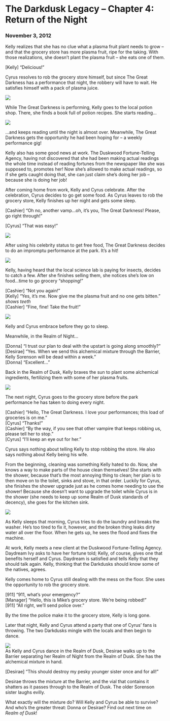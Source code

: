 # The Darkdusk Legacy – Chapter 4: Return of the Night
### November 3, 2012

Kelly realizes that she has no clue what a plasma fruit plant needs to grow – and that the grocery store has more plasma fruit, ripe for the taking.  With those realizations, she doesn’t plant the plasma fruit – she eats one of them.

[Kelly] “Delicious!”

Cyrus resolves to rob the grocery store himself, but since The Great Darkness has a performance that night, the robbery will have to wait.  He satisfies himself with a pack of plasma juice.

<img src="/assets/images/gamepics/darkdusk/chapter4/Cyrus drinking juice.png">

While The Great Darkness is performing, Kelly goes to the local potion shop.  There, she finds a book full of potion recipes.  She starts reading…

<img src="/assets/images/gamepics/darkdusk/chapter4/Kelly reading massive alchemy book.png">

…and keeps reading until the night is almost over.  Meanwhile, The Great Darkness gets the opportunity he had been hoping for – a weekly performance gig!

Kelly also has some good news at work.  The Duskwood Fortune-Telling Agency, having not discovered that she had been making actual readings the whole time instead of reading fortunes from the newspaper like she was supposed to, promotes her!  Now she’s allowed to make actual readings, so if she gets caught doing that, she can just claim she’s doing her job – because she is doing her job!

After coming home from work, Kelly and Cyrus celebrate.  After the celebration, Cyrus decides to go get some food.  As Cyrus leaves to rob the grocery store, Kelly finishes up her night and gets some sleep.

[Cashier] “Oh no, another vamp…oh, it’s you, The Great Darkness!  Please, go right through!”

[Cyrus] “That was easy!”

<img src="/assets/images/gamepics/darkdusk/chapter4/Impromptu performance.png">

After using his celebrity status to get free food, The Great Darkness decides to do an impromptu performance at the park.  It’s a hit!

<img src="/assets/images/gamepics/darkdusk/chapter4/Kelly catching bugs.png">

Kelly, having heard that the local science lab is paying for insects, decides to catch a few.  After she finishes selling them, she notices she’s low on food…time to go grocery “shopping!”

[Cashier] “Not you again!”  
[Kelly] “Yes, it’s me.  Now give me the plasma fruit and no one gets bitten.” *shows teeth*  
[Cashier] “Fine, fine!  Take the fruit!”

<img src="/assets/images/gamepics/darkdusk/chapter4/Kelly and Cyrus embracing.png">

Kelly and Cyrus embrace before they go to sleep.

<div class="darkdusk_night">Meanwhile, in the Realm of Night…

[Donna] “I trust our plan to deal with the upstart is going along smoothly?”  
[Desirae] “Yes.  When we send this alchemical mixture through the Barrier, Kelly Sorenson will be dead within a week.”  
[Donna] “Excellent…”</div>

Back in the Realm of Dusk, Kelly braves the sun to plant some alchemical ingredients, fertilizing them with some of her plasma fruits.

<img src="/assets/images/gamepics/darkdusk/chapter4/Kelly planting.png">

The next night, Cyrus goes to the grocery store before the park performance he has taken to doing every night.

[Cashier] “Hello, The Great Darkness.  I love your performances; this load of groceries is on me.”  
[Cyrus] “Thanks!”  
[Cashier] “By the way, if you see that other vampire that keeps robbing us, please tell her to stop.”  
[Cyrus] “I’ll keep an eye out for her.”

Cyrus says nothing about telling Kelly to stop robbing the store.   He also says nothing about Kelly being his wife.

From the beginning, cleaning was something Kelly hated to do.  Now, she knows a way to make parts of the house clean themselves!  She starts with the shower, because that’s the most annoying thing to clean; her plan is to then move on to the toilet, sinks and stove, in that order.  Luckily for Cyrus, she finishes the shower upgrade just as he comes home needing to use the shower!  Because she doesn’t want to upgrade the toilet while Cyrus is in the shower (she needs to keep up some Realm of Dusk standards of decency), she goes for the kitchen sink.

<img src="/assets/images/gamepics/darkdusk/chapter4/Kelly upgrading the kitchen sink.png">

As Kelly sleeps that morning, Cyrus tries to do the laundry and breaks the washer.  He’s too tired to fix it, however, and the broken thing leaks dirty water all over the floor.  When he gets up, he sees the flood and fixes the machine.

At work, Kelly meets a new client at the Duskwood Fortune-Telling Agency.  Daydream Ivy asks to have her fortune told; Kelly, of course, gives one that benefits herself and Cyrus.  Daydream is satisfied and tells Kelly that they should talk again.  Kelly, thinking that the Darkdusks should know some of the natives, agrees.

Kelly comes home to Cyrus still dealing with the mess on the floor.  She uses the opportunity to rob the grocery store.

[911] “911, what’s your emergency?”  
[Manager] “Hello, this is Mike’s grocery store.  We’re being robbed!”  
[911] “All right, we’ll send police over.”

By the time the police make it to the grocery store, Kelly is long gone.

Later that night, Kelly and Cyrus attend a party that one of Cyrus’ fans is throwing.  The two Darkdusks mingle with the locals and then begin to dance.

<img src="/assets/images/gamepics/darkdusk/chapter4/Kelly and Cyrus dancing.png">

<div class="darkdusk_night">As Kelly and Cyrus dance in the Realm of Dusk, Desirae walks up to the Barrier separating her Realm of Night from the Realm of Dusk.  She has the alchemical mixture in hand.

[Desirae] “This should destroy my pesky younger sister once and for all!”

Desirae throws the mixture at the Barrier, and the vial that contains it shatters as it passes through to the Realm of Dusk.  The older Sorenson sister laughs evilly.</div>

What exactly will the mixture do?  Will Kelly and Cyrus be able to survive?  And who’s the greater threat: Donna or Desirae?  Find out next time on *Realm of Dusk*!
